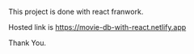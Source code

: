 This project is done with react franwork.

Hosted link is https://movie-db-with-react.netlify.app

Thank You.
